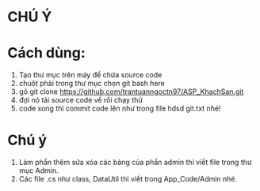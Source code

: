 # CHÚ Ý
# Cách dùng:
1. Tạo thư mục trên máy để chứa source code
2. chuột phải trong thư mục chọn git bash here
3. gõ git clone https://github.com/trantuanngoctn97/ASP_KhachSan.git
4. đợi nó tải source code về rồi chạy thử
5. code xong thì commit code lên như trong file hdsd git.txt nhé!

# Chú ý
1. Làm phần thêm sửa xóa các bảng của phần admin thì viết file trong thư mục Admin.
2. Các file .cs như class, DataUtil thì viết trong App_Code/Admin nhé.
